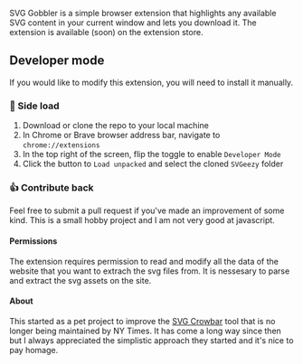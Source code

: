 SVG Gobbler is a simple browser extension that highlights any available SVG content in your current window and lets you download it. The extension is available (soon) on the extension store.

## Developer mode

If you would like to modify this extension, you will need to install it manually.

### :wrench: Side load

1. Download or clone the repo to your local machine
2. In Chrome or Brave browser address bar, navigate to `chrome://extensions`
3. In the top right of the screen, flip the toggle to enable `Developer Mode`
4. Click the button to `Load unpacked` and select the cloned `SVGeezy` folder

### :thumbsup: Contribute back

Feel free to submit a pull request if you've made an improvement of some kind. This is a small hobby project and I am not very good at javascript. 

#### Permissions

The extension requires permission to read and modify all the data of the website that you want to extrach the svg files from. It is nessesary to parse and extract the svg assets on the site.

#### About

This started as a pet project to improve the [SVG Crowbar](http://nytimes.github.com/svg-crowbar/) tool that is no longer being maintained by NY Times. It has come a long way since then but I always appreciated the simplistic approach they started and it's nice to pay homage.  
